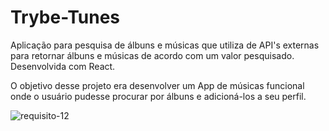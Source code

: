 # Trybe-Tunes
Aplicação para pesquisa de álbuns e músicas que utiliza de API's externas para retornar álbuns e músicas de acordo com um valor pesquisado. Desenvolvida com React.

O objetivo desse projeto era desenvolver um App de músicas funcional onde o usuário pudesse procurar por álbuns e adicioná-los a seu perfil.

![requisito-12](images/requisito11.gif)
